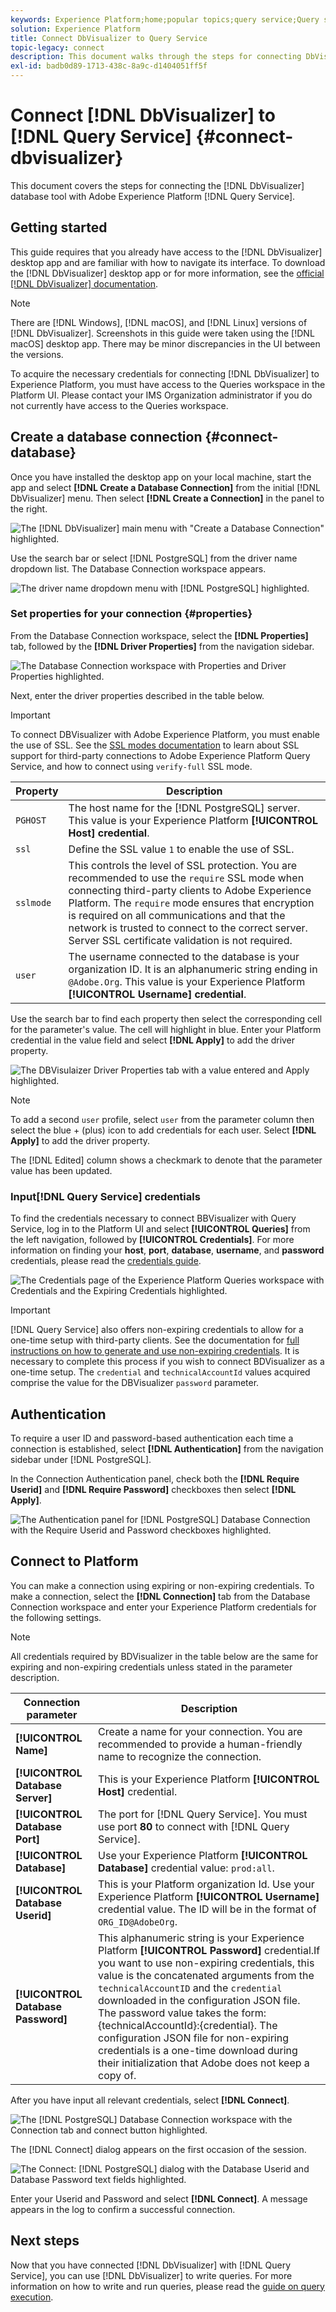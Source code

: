 ```yaml
---
keywords: Experience Platform;home;popular topics;query service;Query service;Db Visualizer;DbVisualizer;db visulaizer;connect to query service;
solution: Experience Platform
title: Connect DbVisualizer to Query Service
topic-legacy: connect
description: This document walks through the steps for connecting DbVisualizer with Adobe Experience Platform Query Service.
exl-id: badb0d89-1713-438c-8a9c-d1404051ff5f
---
```

# Connect [!DNL DbVisualizer] to [!DNL Query Service] {#connect-dbvisualizer}

This document covers the steps for connecting the [!DNL DbVisualizer] database tool with Adobe Experience Platform [!DNL Query Service].

## Getting started

This guide requires that you already have access to the [!DNL DbVisualizer] desktop app and are familiar with how to navigate its interface. To download the [!DNL DbVisualizer] desktop app or for more information, see the [official [!DNL DbVisualizer] documentation](https://www.dbvis.com/download/).

>[!NOTE]
>
>There are [!DNL Windows], [!DNL macOS], and [!DNL Linux] versions of [!DNL DbVisualizer]. Screenshots in this guide were taken using the [!DNL macOS] desktop app. There may be minor discrepancies in the UI between the versions.

To acquire the necessary credentials for connecting [!DNL  DbVisualizer] to Experience Platform, you must have access to the Queries workspace in the Platform UI. Please contact your IMS Organization administrator if you do not currently have access to the Queries workspace. 

## Create a database connection {#connect-database}

Once you have installed the desktop app on your local machine, start the app and select **[!DNL Create a Database Connection]** from the initial [!DNL DbVisualizer] menu. Then select **[!DNL Create a Connection]** in the panel to the right.

![The [!DNL DbVisualizer] main menu with "Create a Database Connection" highlighted.](../images/clients/dbvisualizer/create-db-connection.png)

Use the search bar or select [!DNL PostgreSQL] from the driver name dropdown list. The Database Connection workspace appears.

![The driver name dropdown menu with [!DNL PostgreSQL] highlighted.](../images/clients/dbvisualizer/driver-name.png)

### Set properties for your connection {#properties}

From the Database Connection workspace, select the **[!DNL Properties]** tab, followed by the **[!DNL Driver Properties]** from the navigation sidebar.

![The Database Connection workspace with Properties and Driver Properties highlighted.](../images/clients/dbvisualizer/driver-properties.png)

Next, enter the driver properties described in the table below.

>[!IMPORTANT]
>
>To connect DBVisualizer with Adobe Experience Platform, you must enable the use of SSL. See the [SSL modes documentation](./ssl-modes.md) to learn about SSL support for third-party connections to Adobe Experience Platform Query Service, and how to connect using `verify-full` SSL mode.

| Property | Description|
| ------ | ------ |
| `PGHOST` | The host name for the [!DNL PostgreSQL] server. This value is your Experience Platform **[!UICONTROL Host] credential**. |
| `ssl` | Define the SSL value `1` to enable the use of SSL. |
| `sslmode` | This controls the level of SSL protection. You are recommended to use the `require` SSL mode when connecting third-party clients to Adobe Experience Platform. The `require` mode ensures that encryption is required on all communications and that the network is trusted to connect to the correct server. Server SSL certificate validation is not required. |
| `user` | The username connected to the database is your organization ID. It is an alphanumeric string ending in `@Adobe.Org`. This value is your Experience Platform **[!UICONTROL Username] credential**. |

Use the search bar to find each property then select the corresponding cell for the parameter's value. The cell will highlight in blue. Enter your Platform credential in the value field and select **[!DNL Apply]** to add the driver property.

![The DBVisulaizer Driver Properties tab with a value entered and Apply highlighted.](../images/clients/dbvisualizer/apply-parameter-value.png)

>[!NOTE]
>
>To add a second `user` profile, select `user` from the parameter column then select the blue + (plus) icon to add credentials for each user. Select **[!DNL Apply]** to add the driver property.

The [!DNL Edited] column shows a checkmark to denote that the parameter value has been updated.

### Input[!DNL Query Service] credentials

To find the credentials necessary to connect BBVisualizer with Query Service, log in to the Platform UI and select **[!UICONTROL Queries]** from the left navigation, followed by **[!UICONTROL Credentials]**. For more information on finding your **host**, **port**, **database**, **username**, and **password** credentials, please read the [credentials guide](../ui/credentials.md). 

![The Credentials page of the Experience Platform Queries workspace with Credentials and the Expiring Credentials highlighted.](../images/clients/dbvisualizer/query-service-credentials-page.png)

>[!IMPORTANT]
>
>[!DNL Query Service] also offers non-expiring credentials to allow for a one-time setup with third-party clients. See the documentation for [full instructions on how to generate and use non-expiring credentials](../ui/credentials.md#non-expiring-credentials). It is necessary to complete this process if you wish to connect BDVisualizer as a one-time setup. The `credential` and `technicalAccountId` values acquired comprise the value for the DBVisualizer `password` parameter.

## Authentication

To require a user ID and password-based authentication each time a connection is established, select **[!DNL Authentication]** from the navigation sidebar under [!DNL PostgreSQL].

In the Connection Authentication panel, check both the **[!DNL Require Userid]** and **[!DNL Require Password]** checkboxes then select **[!DNL Apply]**. 

![The Authentication panel for [!DNL PostgreSQL] Database Connection with the Require Userid and Password checkboxes highlighted.](../images/clients/dbvisualizer/connection-authentication.png)

## Connect to Platform

You can make a connection using expiring or non-expiring credentials. To make a connection, select the **[!DNL Connection]** tab from the Database Connection workspace and enter your Experience Platform credentials for the following settings.

>[!NOTE]
>
>All credentials required by BDVisualizer in the table below are the same for expiring and non-expiring credentials unless stated in the parameter description.

| Connection parameter  | Description |
|---|---|
|**[!UICONTROL Name]**| Create a name for your connection. You are recommended to provide a human-friendly name to recognize the connection. |
|**[!UICONTROL Database Server]**| This is your Experience Platform **[!UICONTROL Host]** credential. |
|**[!UICONTROL Database Port]**| The port for [!DNL Query Service]. You must use port **80** to connect with [!DNL Query Service].|
|**[!UICONTROL Database]**| Use your Experience Platform **[!UICONTROL Database]** credential value: `prod:all`.|
|**[!UICONTROL Database Userid]**| This is your Platform organization Id. Use your Experience Platform **[!UICONTROL Username]** credential value. The ID will be in the format of `ORG_ID@AdobeOrg`.| 
|**[!UICONTROL Database Password]**| This alphanumeric string is your Experience Platform **[!UICONTROL Password]** credential.If you want to use non-expiring credentials, this value is the concatenated arguments from the `technicalAccountID` and the `credential` downloaded in the configuration JSON file. The password value takes the form: {technicalAccountId}:{credential}. The configuration JSON file for non-expiring credentials is a one-time download during their initialization that Adobe does not keep a copy of. |

After you have input all relevant credentials, select **[!DNL Connect]**. 

![The [!DNL PostgreSQL] Database Connection workspace with the Connection tab and connect button highlighted.](../images/clients/dbvisualizer/connect.png)

The [!DNL Connect] dialog appears on the first occasion of the session. 

![The Connect: [!DNL PostgreSQL] dialog with the Database Userid and Database Password text fields highlighted.](../images/clients/dbvisualizer/connect-dialog.png)

Enter your Userid and Password and select **[!DNL Connect]**. A message appears in the log to confirm a successful connection.

## Next steps

Now that you have connected [!DNL DbVisualizer] with [!DNL Query Service], you can use [!DNL DbVisualizer] to write queries. For more information on how to write and run queries, please read the [guide on query execution](../best-practices/writing-queries.md).
